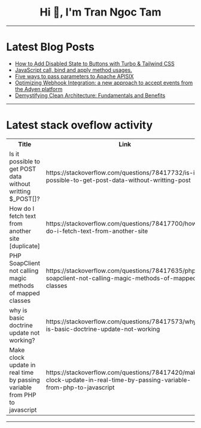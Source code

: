 <h1 align="center">Hi 👋, I'm Tran Ngoc Tam</h1>

---

# Latest Blog Posts 
<!-- BLOG-POST-LIST:START -->
- [How to Add Disabled State to Buttons with Turbo &amp; Tailwind CSS](https://dev.to/railsdesigner/how-to-add-disabled-state-to-buttons-with-turbo-tailwind-css-2feb)
- [JavaScript call, bind and apply method usages.](https://dev.to/ashsajal/javascript-call-bind-and-apply-method-usages-42ba)
- [Five ways to pass parameters to Apache APISIX](https://dev.to/apisix/five-ways-to-pass-parameters-to-apache-apisix-1p6e)
- [Optimizing Webhook Integration: a new approach to accept events from the Adyen platform](https://dev.to/adyen/optimizing-webhook-integration-a-new-approach-to-accept-events-from-the-adyen-platform-4hnh)
- [Demystifying Clean Architecture: Fundamentals and Benefits](https://dev.to/nlapointe/demystifying-clean-architecture-fundamentals-and-benefits-5ae7)
<!-- BLOG-POST-LIST:END -->

---

# Latest stack oveflow activity
<table>
  <tr><th>Title</th><th>Link</th></tr>
  <!-- STACKOVERFLOW:START --><tr><td>Is it possible to get POST data without writting $_POST[]?</td><td>https://stackoverflow.com/questions/78417732/is-it-possible-to-get-post-data-without-writting-post</td></tr><tr><td>How do I fetch text from another site [duplicate]</td><td>https://stackoverflow.com/questions/78417700/how-do-i-fetch-text-from-another-site</td></tr><tr><td>PHP SoapClient not calling magic methods of mapped classes</td><td>https://stackoverflow.com/questions/78417635/php-soapclient-not-calling-magic-methods-of-mapped-classes</td></tr><tr><td>why is basic doctrine update not working?</td><td>https://stackoverflow.com/questions/78417573/why-is-basic-doctrine-update-not-working</td></tr><tr><td>Make clock update in real time by passing variable from PHP to javascript</td><td>https://stackoverflow.com/questions/78417420/make-clock-update-in-real-time-by-passing-variable-from-php-to-javascript</td></tr><!-- STACKOVERFLOW:END -->
</table>

---


